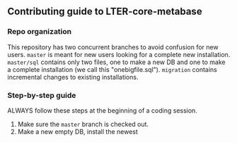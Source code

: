 
## Contributing guide to LTER-core-metabase

### Repo organization

This repository has two concurrent branches to avoid confusion for new users. `master` is meant for new users looking for a complete new installation. `master/sql` contains only two files, one to make a new DB and one to make a complete installation (we call this "onebigfile.sql"). `migration` contains incremental changes to existing installations. 

### Step-by-step guide

ALWAYS follow these steps at the beginning of a coding session.

1. Make sure the `master` branch is checked out.
2. Make a new empty DB, install the newest 